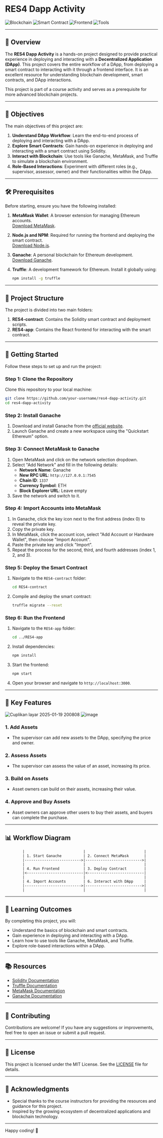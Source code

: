 # RES4 Dapp Activity

![Blockchain](https://img.shields.io/badge/Blockchain-Ethereum-blue)
![Smart Contract](https://img.shields.io/badge/Smart%20Contract-Solidity-orange)
![Frontend](https://img.shields.io/badge/Frontend-React-9cf)
![Tools](https://img.shields.io/badge/Tools-Ganache%2C%20Truffle%2C%20MetaMask-lightgrey)

---

## 📖 Overview

The **RES4 Dapp Activity** is a hands-on project designed to provide practical experience in deploying and interacting with a **Decentralized Application (DApp)**. This project covers the entire workflow of a DApp, from deploying a smart contract to interacting with it through a frontend interface. It is an excellent resource for understanding blockchain development, smart contracts, and DApp interactions.

This project is part of a course activity and serves as a prerequisite for more advanced blockchain projects.

---

## 🎯 Objectives

The main objectives of this project are:

1. **Understand DApp Workflow**: Learn the end-to-end process of deploying and interacting with a DApp.
2. **Explore Smart Contracts**: Gain hands-on experience in deploying and interacting with a smart contract using Solidity.
3. **Interact with Blockchain**: Use tools like Ganache, MetaMask, and Truffle to simulate a blockchain environment.
4. **Role-Based Interactions**: Experiment with different roles (e.g., supervisor, assessor, owner) and their functionalities within the DApp.

---

## 🛠️ Prerequisites

Before starting, ensure you have the following installed:

1. **MetaMask Wallet**: A browser extension for managing Ethereum accounts.  
   [Download MetaMask](https://metamask.io/).

2. **Node.js and NPM**: Required for running the frontend and deploying the smart contract.  
   [Download Node.js](https://nodejs.org/).

3. **Ganache**: A personal blockchain for Ethereum development.  
   [Download Ganache](https://trufflesuite.com/ganache/).

4. **Truffle**: A development framework for Ethereum. Install it globally using:
   ```bash
   npm install -g truffle
   ```

---

## 📂 Project Structure

The project is divided into two main folders:

1. **RES4-contract**: Contains the Solidity smart contract and deployment scripts.
2. **RES4-app**: Contains the React frontend for interacting with the smart contract.

---

## 🚀 Getting Started

Follow these steps to set up and run the project:

### Step 1: Clone the Repository
Clone this repository to your local machine:
```bash
git clone https://github.com/your-username/res4-dapp-activity.git
cd res4-dapp-activity
```

### Step 2: Install Ganache
1. Download and install Ganache from the [official website](https://trufflesuite.com/ganache/).
2. Launch Ganache and create a new workspace using the "Quickstart Ethereum" option.

### Step 3: Connect MetaMask to Ganache
1. Open MetaMask and click on the network selection dropdown.
2. Select "Add Network" and fill in the following details:
   - **Network Name**: Ganache
   - **New RPC URL**: `http://127.0.0.1:7545`
   - **Chain ID**: `1337`
   - **Currency Symbol**: ETH
   - **Block Explorer URL**: Leave empty
3. Save the network and switch to it.

### Step 4: Import Accounts into MetaMask
1. In Ganache, click the key icon next to the first address (index 0) to reveal the private key.
2. Copy the private key.
3. In MetaMask, click the account icon, select "Add Account or Hardware Wallet", then choose "Import Account".
4. Paste the private key and click "Import".
5. Repeat the process for the second, third, and fourth addresses (index 1, 2, and 3).

### Step 5: Deploy the Smart Contract
1. Navigate to the `RES4-contract` folder:
   ```bash
   cd RES4-contract
   ```
2. Compile and deploy the smart contract:
   ```bash
   truffle migrate --reset
   ```

### Step 6: Run the Frontend
1. Navigate to the `RES4-app` folder:
   ```bash
   cd ../RES4-app
   ```
2. Install dependencies:
   ```bash
   npm install
   ```
3. Start the frontend:
   ```bash
   npm start
   ```
4. Open your browser and navigate to `http://localhost:3000`.

---

## 🧩 Key Features
![Cuplikan layar 2025-01-19 200808](https://github.com/user-attachments/assets/b2e9c043-7a3c-4874-bf77-0e01e82af84c)
![image](https://github.com/user-attachments/assets/ee09255d-eecd-432e-a3a8-e3ec7a5b6a43)

### 1. **Add Assets**
- The supervisor can add new assets to the DApp, specifying the price and owner.

### 2. **Assess Assets**
- The supervisor can assess the value of an asset, increasing its price.

### 3. **Build on Assets**
- Asset owners can build on their assets, increasing their value.

### 4. **Approve and Buy Assets**
- Asset owners can approve other users to buy their assets, and buyers can complete the purchase.

---

## 📊 Workflow Diagram

```
        |                           |                           |
        | 1. Start Ganache          | 2. Connect MetaMask       |
        |-------------------------->|-------------------------->|
        |                           |                           |
        | 4. Run Frontend           | 3. Deploy Contract        |
        |<--------------------------|<--------------------------|
        |                           |                           |
        | 4. Import Accounts        | 6. Interact with DApp     |
        |-------------------------->|-------------------------->|
        |                           |                           |
```

---

## 🧠 Learning Outcomes

By completing this project, you will:
- Understand the basics of blockchain and smart contracts.
- Gain experience in deploying and interacting with a DApp.
- Learn how to use tools like Ganache, MetaMask, and Truffle.
- Explore role-based interactions within a DApp.

---

## 📚 Resources

- [Solidity Documentation](https://soliditylang.org/docs/)
- [Truffle Documentation](https://trufflesuite.com/docs/)
- [MetaMask Documentation](https://docs.metamask.io/)
- [Ganache Documentation](https://trufflesuite.com/docs/ganache/)

---

## 🤝 Contributing

Contributions are welcome! If you have any suggestions or improvements, feel free to open an issue or submit a pull request.

---

## 📄 License

This project is licensed under the MIT License. See the [LICENSE](LICENSE) file for details.

---

## 🙏 Acknowledgments

- Special thanks to the course instructors for providing the resources and guidance for this project.
- Inspired by the growing ecosystem of decentralized applications and blockchain technology.

---

Happy coding! 🚀
```
